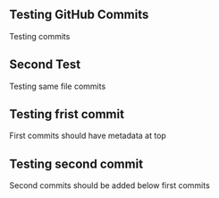 ## Testing GitHub Commits

Testing commits
## Second Test

Testing same file commits
## Testing frist commit

First commits should have metadata at top
## Testing second commit

Second commits should be added below first commits